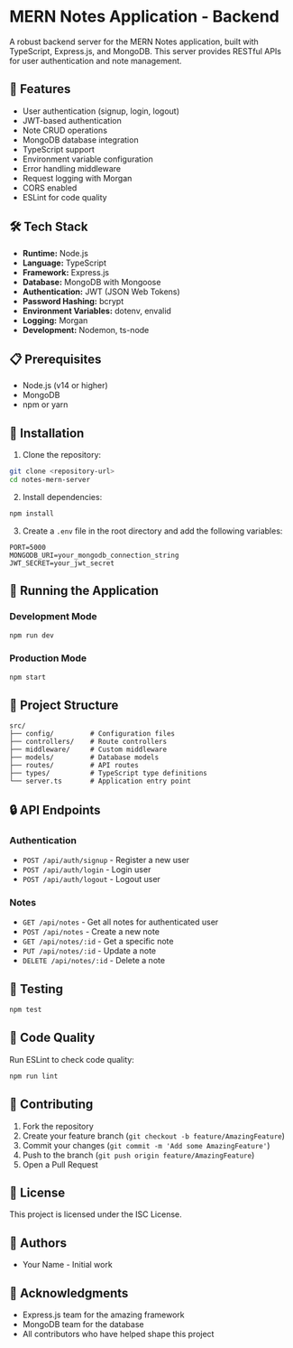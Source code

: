 # MERN Notes Application - Backend

A robust backend server for the MERN Notes application, built with TypeScript, Express.js, and MongoDB. This server provides RESTful APIs for user authentication and note management.

## 🚀 Features

- User authentication (signup, login, logout)
- JWT-based authentication
- Note CRUD operations
- MongoDB database integration
- TypeScript support
- Environment variable configuration
- Error handling middleware
- Request logging with Morgan
- CORS enabled
- ESLint for code quality

## 🛠️ Tech Stack

- **Runtime:** Node.js
- **Language:** TypeScript
- **Framework:** Express.js
- **Database:** MongoDB with Mongoose
- **Authentication:** JWT (JSON Web Tokens)
- **Password Hashing:** bcrypt
- **Environment Variables:** dotenv, envalid
- **Logging:** Morgan
- **Development:** Nodemon, ts-node

## 📋 Prerequisites

- Node.js (v14 or higher)
- MongoDB
- npm or yarn

## 🔧 Installation

1. Clone the repository:
```bash
git clone <repository-url>
cd notes-mern-server
```

2. Install dependencies:
```bash
npm install
```

3. Create a `.env` file in the root directory and add the following variables:
```env
PORT=5000
MONGODB_URI=your_mongodb_connection_string
JWT_SECRET=your_jwt_secret
```

## 🚀 Running the Application

### Development Mode
```bash
npm run dev
```

### Production Mode
```bash
npm start
```

## 📁 Project Structure

```
src/
├── config/         # Configuration files
├── controllers/    # Route controllers
├── middleware/     # Custom middleware
├── models/         # Database models
├── routes/         # API routes
├── types/          # TypeScript type definitions
└── server.ts       # Application entry point
```

## 🔒 API Endpoints

### Authentication
- `POST /api/auth/signup` - Register a new user
- `POST /api/auth/login` - Login user
- `POST /api/auth/logout` - Logout user

### Notes
- `GET /api/notes` - Get all notes for authenticated user
- `POST /api/notes` - Create a new note
- `GET /api/notes/:id` - Get a specific note
- `PUT /api/notes/:id` - Update a note
- `DELETE /api/notes/:id` - Delete a note

## 🧪 Testing

```bash
npm test
```

## 📝 Code Quality

Run ESLint to check code quality:
```bash
npm run lint
```

## 🤝 Contributing

1. Fork the repository
2. Create your feature branch (`git checkout -b feature/AmazingFeature`)
3. Commit your changes (`git commit -m 'Add some AmazingFeature'`)
4. Push to the branch (`git push origin feature/AmazingFeature`)
5. Open a Pull Request

## 📄 License

This project is licensed under the ISC License.

## 👥 Authors

- Your Name - Initial work

## 🙏 Acknowledgments

- Express.js team for the amazing framework
- MongoDB team for the database
- All contributors who have helped shape this project 